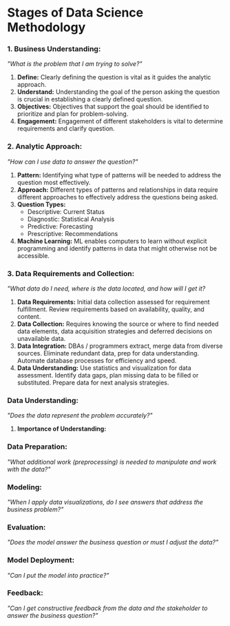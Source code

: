 # Stages of Data Science Methodology


### 1. Business Understanding:
_"What is the problem that I am trying to solve?"_

1. **Define:** Clearly defining the question is vital as it guides the analytic approach.
2. **Understand:** Understanding the goal of the person asking the question is crucial in establishing a clearly defined question.
3. **Objectives:** Objectives that support the goal should be identified to prioritize and plan for problem-solving.
4. **Engagement:** Engagement of different stakeholders is vital to determine requirements and clarify question.


### 2. Analytic Approach:
_"How can I use data to answer the question?"_

1. **Pattern:** Identifying what type of patterns will be needed to address the question most effectively. 
2. **Approach:** Different types of patterns and relationships in data require different approaches to effectively address the questions being asked.
3. **Question Types:** 
    * Descriptive: Current Status
    * Diagnostic: Statistical Analysis
    * Predictive: Forecasting
    * Prescriptive: Recommendations
4. **Machine Learning:** ML enables computers to learn without explicit programming and identify patterns in data that might otherwise not be accessible.


### 3. Data Requirements and Collection:
_"What data do I need, where is the data located, and how will I get it?_
1. **Data Requirements:** Initial data collection assessed for requirement fulfillment. Review requirements based on availability, quality, and content.
2. **Data Collection:** Requires knowing the source or where to find needed data elements, data acquisition strategies and deferred decisions on unavailable data.
3. **Data Integration:** DBAs / programmers extract, merge data from diverse sources. Eliminate redundant data, prep for data understanding. Automate database processes for efficiency and speed.
4. **Data Understanding:** Use statistics and visualization for data assessment. Identify data gaps, plan missing data to be filled or substituted. Prepare data for next analysis strategies.


### Data Understanding:
_"Does the data represent the problem accurately?"_

1. **Importance of Understanding:**  


### Data Preparation:
_"What additional work (preprocessing) is needed to manipulate and work with the data?"_

### Modeling:
_"When I apply data visualizations, do I see answers that address the business problem?"_

### Evaluation:
_"Does the model answer the business question or must I adjust the data?"_

### Model Deployment:
_"Can I put the model into practice?"_

### Feedback:
_"Can I get constructive feedback from the data and the stakeholder to answer the business question?"_

